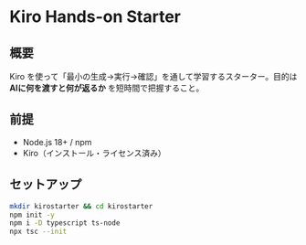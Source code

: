 # Kiro Hands-on Starter

## 概要
Kiro を使って「最小の生成→実行→確認」を通して学習するスターター。目的は **AIに何を渡すと何が返るか** を短時間で把握すること。

## 前提
- Node.js 18+ / npm
- Kiro（インストール・ライセンス済み）

## セットアップ
```bash
mkdir kirostarter && cd kirostarter
npm init -y
npm i -D typescript ts-node
npx tsc --init
```
